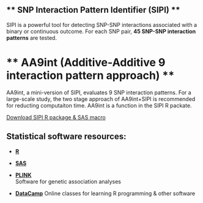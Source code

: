 ## ** SNP Interaction Pattern Identifier (SIPI) **
SIPI is a powerful tool for detecting SNP-SNP interactions associated with a binary or continuous outcome. For each SNP pair, **45 SNP-SNP interaction patterns** are tested.  

# ** AA9int (Additive-Additive 9 interaction pattern approach) **
AA9int, a mini-version of SIPI, evaluates 9 SNP interaction patterns. For a large-scale study, the two stage approach of AA9int+SIPI is recommended for reducting computaiton time. AA9int is a function in the SIPI R packate.  

[Download SIPI R package & SAS macro](https://github.com/LinHuiyi/SIPI)  


## **Statistical software resources:**

- [**R**](https://www.r-project.org/)

- [**SAS**](https://www.sas.com/en_us/solutions/analytics.html)

- [**PLINK**](https://www.cog-genomics.org/plink/2.0/)  
  Software for genetic association analyses

- [**DataCamp**](https://www.datacamp.com/home) 
  Online classes for learning R programming & other software  

